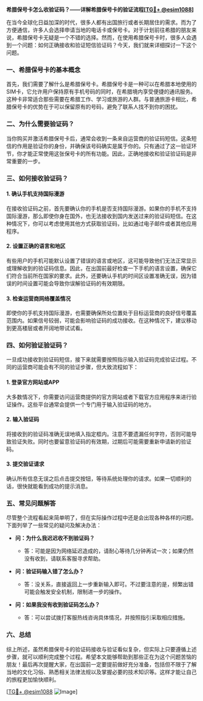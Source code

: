 **希腊保号卡怎么收验证码？——详解希腊保号卡的验证流程[[TG💪+ @esim1088](https://t.me/s/esim1088)]**

在当今全球化日益加深的时代，很多人都有出国旅行或者长期居住的需求。而为了方便通信，许多人会选择申请当地的电话卡或保号卡。对于计划前往希腊的朋友来说，希腊保号卡无疑是一个不错的选择。然而，在使用希腊保号卡时，很多人会遇到一个问题：如何正确接收和验证短信验证码？今天，我们就来详细探讨一下这个问题。

### 一、希腊保号卡的基本概念

首先，我们需要了解什么是希腊保号卡。希腊保号卡是一种可以在希腊本地使用的SIM卡，它允许用户保持原有手机号码的同时，在希腊境内享受便捷的通讯服务。这种卡非常适合那些需要在希腊工作、学习或旅游的人群。与普通旅游卡相比，希腊保号卡的优势在于可以保留原有的号码，避免了联系人找不到你的困扰。

### 二、为什么需要验证码？

当你购买并激活希腊保号卡后，通常会收到一条来自运营商的验证码短信。这条短信的作用是验证你的身份，并确保该号码确实是属于你的。只有通过了这一验证环节，你才能正常使用这张保号卡的所有功能。因此，正确地接收和验证验证码是非常重要的一步。

### 三、如何接收验证码？

#### 1. 确认手机支持国际漫游
在接收验证码之前，首先要确认你的手机是否支持国际漫游。如果你的手机不支持国际漫游，那么即使你身在国外，也无法接收到国内发送过来的验证码短信。在这种情况下，你可以考虑使用其他方式获取验证码，比如通过电子邮件或者其他应用程序。

#### 2. 设置正确的语言和地区
有些用户的手机可能默认设置了错误的语言或地区，这可能导致他们无法正常显示或理解收到的验证码信息。因此，在出国前最好检查一下手机的语言设置，确保它们符合当前所在国家的要求。此外，还要确认手机的时间区设置准确无误，因为错误的时间设置可能会导致你误解验证码的有效期限。

#### 3. 检查运营商网络覆盖情况
即使你的手机支持国际漫游，也需要确保所处位置处于目标运营商的良好信号覆盖范围内。如果信号较弱，可能会影响验证码的成功接收。在这种情况下，建议移动到更高楼层或者开阔地带试试看。

### 四、如何验证验证码？

一旦成功接收到验证码短信，接下来就需要按照指示输入验证码完成验证过程。不同的运营商可能会有不同的验证步骤，但大致流程如下：

#### 1. 登录官方网站或APP
大多数情况下，你需要访问运营商提供的官方网站或者下载官方应用程序来进行验证操作。这些平台通常会提供一个专门用于输入验证码的地方。

#### 2. 输入验证码
将接收到的验证码准确无误地填入指定框内。注意不要遗漏任何字符，否则可能导致验证失败。同时也要留意验证码的有效期，过期后可能需要重新申请新的验证码。

#### 3. 提交验证请求
确认所有信息无误之后点击提交按钮，等待系统处理你的请求。如果一切顺利的话，很快就能看到成功的提示消息。

### 五、常见问题解答

尽管整个流程看起来简单明了，但在实际操作过程中还是会出现各种各样的问题。下面列举了一些常见的疑问及解决办法：

- **问：为什么我迟迟收不到验证码？**
  - 答：可能是因为网络延迟造成的，请耐心等待几分钟再试一次；如果仍然没有收到，请联系客服寻求帮助。
  
- **问：验证码输入错了怎么办？**
  - 答：没关系，直接返回上一步重新输入即可。不过要注意的是，频繁出错可能会触发安全机制，限制进一步的操作。

- **问：如果我没有收到验证码怎么办？**
  - 答：可以尝试拨打客服热线咨询具体情况，并按照指引采取相应措施。

### 六、总结

综上所述，虽然希腊保号卡的验证码接收与验证看似复杂，但实际上只要遵循上述步骤，就可以顺利完成整个过程。希望本文能够帮助到那些正在为这个问题苦恼的朋友！最后再次提醒大家，在出国前一定要提前做好充分准备，包括但不限于了解当地的文化习俗、熟悉相关法律法规以及掌握必要的技术知识等。这样才能让自己的旅程更加愉快顺利。

[[TG💪+ @esim1088](https://t.me/s/esim1088) ![Image](https://i.postimg.cc/4NQfJmqS/Snipaste-2025-05-13-00-14-12.png)]